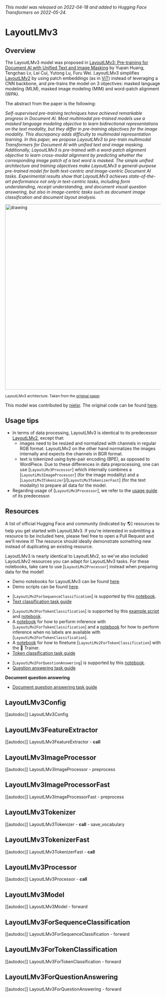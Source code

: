 <!--Copyright 2022 The HuggingFace Team. All rights reserved.

Licensed under the Apache License, Version 2.0 (the "License"); you may not use this file except in compliance with
the License. You may obtain a copy of the License at

http://www.apache.org/licenses/LICENSE-2.0

Unless required by applicable law or agreed to in writing, software distributed under the License is distributed on
an "AS IS" BASIS, WITHOUT WARRANTIES OR CONDITIONS OF ANY KIND, either express or implied. See the License for the
specific language governing permissions and limitations under the License.

⚠️ Note that this file is in Markdown but contain specific syntax for our doc-builder (similar to MDX) that may not be
rendered properly in your Markdown viewer.

-->
*This model was released on 2022-04-18 and added to Hugging Face Transformers on 2022-05-24.*

# LayoutLMv3

## Overview

The LayoutLMv3 model was proposed in [LayoutLMv3: Pre-training for Document AI with Unified Text and Image Masking](https://huggingface.co/papers/2204.08387) by Yupan Huang, Tengchao Lv, Lei Cui, Yutong Lu, Furu Wei.
LayoutLMv3 simplifies [LayoutLMv2](layoutlmv2) by using patch embeddings (as in [ViT](vit)) instead of leveraging a CNN backbone, and pre-trains the model on 3 objectives: masked language modeling (MLM), masked image modeling (MIM)
and word-patch alignment (WPA).

The abstract from the paper is the following:

*Self-supervised pre-training techniques have achieved remarkable progress in Document AI. Most multimodal pre-trained models use a masked language modeling objective to learn bidirectional representations on the text modality, but they differ in pre-training objectives for the image modality. This discrepancy adds difficulty to multimodal representation learning. In this paper, we propose LayoutLMv3 to pre-train multimodal Transformers for Document AI with unified text and image masking. Additionally, LayoutLMv3 is pre-trained with a word-patch alignment objective to learn cross-modal alignment by predicting whether the corresponding image patch of a text word is masked. The simple unified architecture and training objectives make LayoutLMv3 a general-purpose pre-trained model for both text-centric and image-centric Document AI tasks. Experimental results show that LayoutLMv3 achieves state-of-the-art performance not only in text-centric tasks, including form understanding, receipt understanding, and document visual question answering, but also in image-centric tasks such as document image classification and document layout analysis.*

<img src="https://huggingface.co/datasets/huggingface/documentation-images/resolve/main/layoutlmv3_architecture.png"
alt="drawing" width="600"/>

<small> LayoutLMv3 architecture. Taken from the <a href="https://huggingface.co/papers/2204.08387">original paper</a>. </small>

This model was contributed by [nielsr](https://huggingface.co/nielsr). The original code can be found [here](https://github.com/microsoft/unilm/tree/master/layoutlmv3).

## Usage tips

- In terms of data processing, LayoutLMv3 is identical to its predecessor [LayoutLMv2](layoutlmv2), except that:
    - images need to be resized and normalized with channels in regular RGB format. LayoutLMv2 on the other hand normalizes the images internally and expects the channels in BGR format.
    - text is tokenized using byte-pair encoding (BPE), as opposed to WordPiece.
  Due to these differences in data preprocessing, one can use [`LayoutLMv3Processor`] which internally combines a [`LayoutLMv3ImageProcessor`] (for the image modality) and a [`LayoutLMv3Tokenizer`]/[`LayoutLMv3TokenizerFast`] (for the text modality) to prepare all data for the model.
- Regarding usage of [`LayoutLMv3Processor`], we refer to the [usage guide](layoutlmv2#usage-layoutlmv2processor) of its predecessor.

## Resources

A list of official Hugging Face and community (indicated by 🌎) resources to help you get started with LayoutLMv3. If you're interested in submitting a resource to be included here, please feel free to open a Pull Request and we'll review it! The resource should ideally demonstrate something new instead of duplicating an existing resource.

<Tip>

LayoutLMv3 is nearly identical to LayoutLMv2, so we've also included LayoutLMv2 resources you can adapt for LayoutLMv3 tasks. For these notebooks, take care to use [`LayoutLMv2Processor`] instead when preparing data for the model!

</Tip>

- Demo notebooks for LayoutLMv3 can be found [here](https://github.com/NielsRogge/Transformers-Tutorials/tree/master/LayoutLMv3).
- Demo scripts can be found [here](https://github.com/huggingface/transformers-research-projects/tree/main/layoutlmv3).

<PipelineTag pipeline="text-classification"/>

- [`LayoutLMv2ForSequenceClassification`] is supported by this [notebook](https://colab.research.google.com/github/NielsRogge/Transformers-Tutorials/blob/master/LayoutLMv2/RVL-CDIP/Fine_tuning_LayoutLMv2ForSequenceClassification_on_RVL_CDIP.ipynb).
- [Text classification task guide](../tasks/sequence_classification)

<PipelineTag pipeline="token-classification"/>

- [`LayoutLMv3ForTokenClassification`] is supported by this [example script](https://github.com/huggingface/transformers-research-projects/tree/main/layoutlmv3) and [notebook](https://colab.research.google.com/github/NielsRogge/Transformers-Tutorials/blob/master/LayoutLMv3/Fine_tune_LayoutLMv3_on_FUNSD_(HuggingFace_Trainer).ipynb).
- A [notebook](https://colab.research.google.com/github/NielsRogge/Transformers-Tutorials/blob/master/LayoutLMv2/FUNSD/Inference_with_LayoutLMv2ForTokenClassification.ipynb) for how to perform inference with [`LayoutLMv2ForTokenClassification`] and a [notebook](https://colab.research.google.com/github/NielsRogge/Transformers-Tutorials/blob/master/LayoutLMv2/FUNSD/True_inference_with_LayoutLMv2ForTokenClassification_%2B_Gradio_demo.ipynb) for how to perform inference when no labels are available with [`LayoutLMv2ForTokenClassification`].
- A [notebook](https://colab.research.google.com/github/NielsRogge/Transformers-Tutorials/blob/master/LayoutLMv2/FUNSD/Fine_tuning_LayoutLMv2ForTokenClassification_on_FUNSD_using_HuggingFace_Trainer.ipynb) for how to finetune [`LayoutLMv2ForTokenClassification`] with the 🤗 Trainer.
- [Token classification task guide](../tasks/token_classification)

<PipelineTag pipeline="question-answering"/>

- [`LayoutLMv2ForQuestionAnswering`] is supported by this [notebook](https://colab.research.google.com/github/NielsRogge/Transformers-Tutorials/blob/master/LayoutLMv2/DocVQA/Fine_tuning_LayoutLMv2ForQuestionAnswering_on_DocVQA.ipynb).
- [Question answering task guide](../tasks/question_answering)

**Document question answering**
- [Document question answering task guide](../tasks/document_question_answering)

## LayoutLMv3Config

[[autodoc]] LayoutLMv3Config

## LayoutLMv3FeatureExtractor

[[autodoc]] LayoutLMv3FeatureExtractor
    - __call__

## LayoutLMv3ImageProcessor

[[autodoc]] LayoutLMv3ImageProcessor
    - preprocess

## LayoutLMv3ImageProcessorFast

[[autodoc]] LayoutLMv3ImageProcessorFast
    - preprocess

## LayoutLMv3Tokenizer

[[autodoc]] LayoutLMv3Tokenizer
    - __call__
    - save_vocabulary

## LayoutLMv3TokenizerFast

[[autodoc]] LayoutLMv3TokenizerFast
    - __call__

## LayoutLMv3Processor

[[autodoc]] LayoutLMv3Processor
    - __call__

## LayoutLMv3Model

[[autodoc]] LayoutLMv3Model
    - forward

## LayoutLMv3ForSequenceClassification

[[autodoc]] LayoutLMv3ForSequenceClassification
    - forward

## LayoutLMv3ForTokenClassification

[[autodoc]] LayoutLMv3ForTokenClassification
    - forward

## LayoutLMv3ForQuestionAnswering

[[autodoc]] LayoutLMv3ForQuestionAnswering
    - forward

